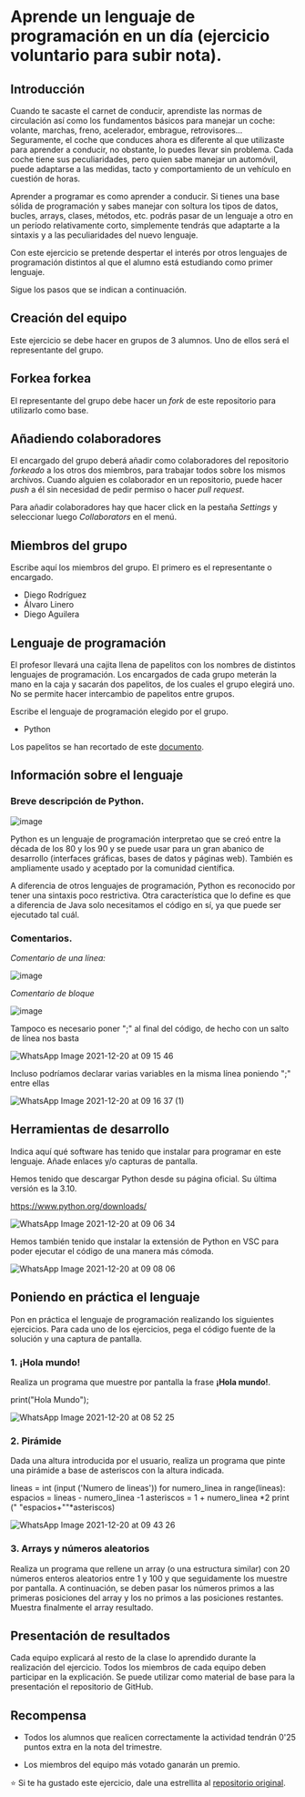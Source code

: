 # Aprende un lenguaje de programación en un día (ejercicio voluntario para subir nota).

## Introducción

Cuando te sacaste el carnet de conducir, aprendiste las normas de circulación así como los fundamentos básicos para manejar un coche: volante, marchas, freno, acelerador, embrague, retrovisores... Seguramente, el coche que conduces ahora es diferente al que utilizaste para aprender a conducir, no obstante, lo puedes llevar sin problema. Cada coche tiene sus peculiaridades, pero quien sabe manejar un automóvil, puede adaptarse a las medidas, tacto y comportamiento de un vehículo en cuestión de horas.

Aprender a programar es como aprender a conducir. Si tienes una base sólida de programación y sabes manejar con soltura los tipos de datos, bucles, arrays, clases, métodos, etc. podrás pasar de un lenguaje a otro en un período relativamente corto, simplemente tendrás que adaptarte a la sintaxis y a las peculiaridades del nuevo lenguaje.

Con este ejercicio se pretende despertar el interés por otros lenguajes de programación distintos al que el alumno está estudiando como primer lenguaje.

Sigue los pasos que se indican a continuación.

## Creación del equipo

Este ejercicio se debe hacer en grupos de 3 alumnos. Uno de ellos será el representante del grupo.

## Forkea forkea

El representante del grupo debe hacer un *fork* de este repositorio para utilizarlo como base.

## Añadiendo colaboradores

El encargado del grupo deberá añadir como colaboradores del repositorio *forkeado* a los otros dos miembros, para trabajar todos sobre los mismos archivos. Cuando alguien es colaborador en un repositorio, puede hacer *push* a él sin necesidad de pedir permiso o hacer *pull request*.

Para añadir colaboradores hay que hacer click en la pestaña *Settings* y seleccionar luego *Collaborators* en el menú.

## Miembros del grupo

Escribe aquí los miembros del grupo. El primero es el representante o encargado.

* Diego Rodríguez
* Álvaro Linero
* Diego Aguilera

## Lenguaje de programación

El profesor llevará una cajita llena de papelitos con los nombres de distintos lenguajes de programación. Los encargados de cada grupo meterán la mano en la caja y sacarán dos papelitos, de los cuales el grupo elegirá uno. No se permite hacer intercambio de papelitos entre grupos.

Escribe el lenguaje de programación elegido por el grupo.

* Python

Los papelitos se han recortado de este [documento](lenguajes_de_programacion.pdf).

## Información sobre el lenguaje



### Breve descripción de Python.
![image](https://user-images.githubusercontent.com/91873599/146731638-cd1a9b66-e1b8-462d-9bf7-26787127e9fd.png)

Python es un lenguaje de programación interpretao que se creó entre la década de los 80 y los 90 y se puede usar para un gran abanico de desarrollo (interfaces gráficas, bases de datos y páginas web). También es ampliamente usado y aceptado por la comunidad científica. 

A diferencia de otros lenguajes de programación, Python es reconocido por tener una sintaxis poco restrictiva. Otra característica que lo define es que a diferencia de Java solo necesitamos el código en sí, ya que puede ser ejecutado tal cuál.

### Comentarios.

_Comentario de una línea:_


![image](https://user-images.githubusercontent.com/91873599/146732844-73963d1e-65d8-40c7-a825-95daae075117.png)

_Comentario de bloque_


![image](https://user-images.githubusercontent.com/91873599/146732865-cf1ea983-4df9-44d0-8cd9-a86555ce9035.png)

Tampoco es necesario poner ";" al final del código, de hecho con un salto de línea nos basta

![WhatsApp Image 2021-12-20 at 09 15 46](https://user-images.githubusercontent.com/91873618/146735730-9cc1ca2b-08ad-43c9-a4fd-63f58a156b00.jpeg)

Incluso podríamos declarar varias variables en la misma línea poniendo ";" entre ellas

![WhatsApp Image 2021-12-20 at 09 16 37 (1)](https://user-images.githubusercontent.com/91873618/146735770-5c3f9d7e-8124-458b-8d63-62ebccfa54fd.jpeg)


## Herramientas de desarrollo

Indica aquí qué software has tenido que instalar para programar en este lenguaje. Añade enlaces y/o capturas de pantalla.

Hemos tenido que descargar Python desde su página oficial. Su última versión es la 3.10.

https://www.python.org/downloads/

![WhatsApp Image 2021-12-20 at 09 06 34](https://user-images.githubusercontent.com/91873618/146734543-975dd68a-650a-4711-a20a-b5950d0a3553.jpeg)


Hemos también tenido que instalar la extensión de Python en VSC para poder ejecutar el código de una manera más cómoda.


![WhatsApp Image 2021-12-20 at 09 08 06](https://user-images.githubusercontent.com/91873618/146734638-33b66c6a-c30c-48a7-9709-790ee3c94e07.jpeg)

## Poniendo en práctica el lenguaje

Pon en práctica el lenguaje de programación realizando los siguientes ejercicios. Para cada uno de los ejercicios, pega el código fuente de la solución y una captura de pantalla.

### 1. ¡Hola mundo!

Realiza un programa que muestre por pantalla la frase **¡Hola mundo!**.

print("Hola Mundo");



![WhatsApp Image 2021-12-20 at 08 52 25](https://user-images.githubusercontent.com/91873618/146733946-0500aca3-ae63-4fa0-ad02-45e3b8d3718e.jpeg)


### 2. Pirámide

Dada una altura introducida por el usuario, realiza un programa que pinte una pirámide a base de asteriscos con la altura indicada.

lineas = int (input ('Numero de lineas'))
for numero_linea in range(lineas):
    espacios = lineas - numero_linea -1
    asteriscos = 1 + numero_linea *2
    print (" "espacios+""*asteriscos)

![WhatsApp Image 2021-12-20 at 09 43 26](https://user-images.githubusercontent.com/91873618/146738188-1bda3b49-f104-4984-b535-cca75b737c7d.jpeg)



### 3. Arrays y números aleatorios

Realiza un programa que rellene un array (o una estructura similar) con 20 números enteros aleatorios entre 1 y 100 y que seguidamente los muestre por pantalla. A continuación, se deben pasar los números primos a las primeras posiciones del array y los no primos a las posiciones restantes. Muestra finalmente el array resultado.

## Presentación de resultados

Cada equipo explicará al resto de la clase lo aprendido durante la realización del ejercicio. Todos los miembros de cada equipo deben participar en la explicación. Se puede utilizar como material de base para la presentación el repositorio de GitHub.

## Recompensa

* Todos los alumnos que realicen correctamente la actividad tendrán 0'25 puntos extra en la nota del trimestre.

* Los miembros del equipo más votado ganarán un premio.

:star: Si te ha gustado este ejercicio, dale una estrellita al [repositorio original](https://github.com/LuisJoseSanchez/aprende-un-lenguaje-en-un-dia).

